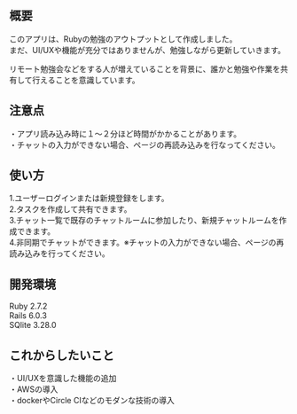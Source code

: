 ## 概要  
このアプリは、Rubyの勉強のアウトプットとして作成しました。  
まだ、UI/UXや機能が充分ではありませんが、勉強しながら更新していきます。  

リモート勉強会などをする人が増えていることを背景に、誰かと勉強や作業を共有して行えることを意識しています。

## 注意点  
・アプリ読み込み時に１〜２分ほど時間がかかることがあります。  
・チャットの入力ができない場合、ページの再読み込みを行なってください。

## 使い方  
1.ユーザーログインまたは新規登録をします。  
2.タスクを作成して共有できます。  
3.チャット一覧で既存のチャットルームに参加したり、新規チャットルームを作成できます。  
4.非同期でチャットができます。※チャットの入力ができない場合、ページの再読み込みを行ってください。

## 開発環境  
Ruby 2.7.2  
Rails 6.0.3  
SQlite 3.28.0

## これからしたいこと  
・UI/UXを意識した機能の追加  
・AWSの導入  
・dockerやCircle CIなどのモダンな技術の導入  
